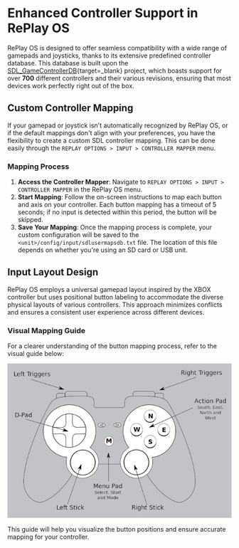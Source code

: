 # Enhanced Controller Support in RePlay OS

RePlay OS is designed to offer seamless compatibility with a wide range of gamepads and joysticks, thanks to its extensive predefined controller database. This database is built upon the [SDL_GameControllerDB](https://github.com/mdqinc/SDL_GameControllerDB){target=_blank} project, which boasts support for over **700** different controllers and their various revisions, ensuring that most devices work perfectly right out of the box.

## Custom Controller Mapping

If your gamepad or joystick isn't automatically recognized by RePlay OS, or if the default mappings don't align with your preferences, you have the flexibility to create a custom SDL controller mapping. This can be done easily through the `REPLAY OPTIONS > INPUT > CONTROLLER MAPPER` menu.

### Mapping Process

1. **Access the Controller Mapper**: Navigate to `REPLAY OPTIONS > INPUT > CONTROLLER MAPPER` in the RePlay OS menu.
2. **Start Mapping**: Follow the on-screen instructions to map each button and axis on your controller. Each button mapping has a timeout of 5 seconds; if no input is detected within this period, the button will be skipped.
3. **Save Your Mapping**: Once the mapping process is complete, your custom configuration will be saved to the `<unit>/config/input/sdlusermapsdb.txt` file. The location of this file depends on whether you're using an SD card or USB unit.

## Input Layout Design

RePlay OS employs a universal gamepad layout inspired by the XBOX controller but uses positional button labeling to accommodate the diverse physical layouts of various controllers. This approach minimizes conflicts and ensures a consistent user experience across different devices.

### Visual Mapping Guide

For a clearer understanding of the button mapping process, refer to the visual guide below:

![Mapping Guide](img/mapping_guide.png)

This guide will help you visualize the button positions and ensure accurate mapping for your controller.